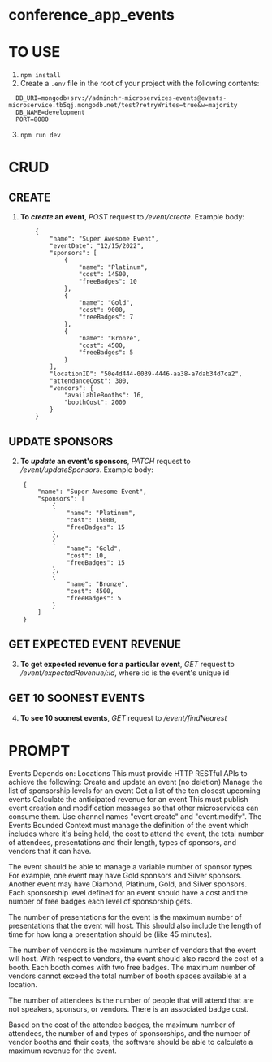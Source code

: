 # conference_app_events


# TO USE
1. ```npm install```
2. Create a ```.env``` file in the root of your project with the following contents:
```
  DB_URI=mongodb+srv://admin:hr-microservices-events@events-microservice.tb5qj.mongodb.net/test?retryWrites=true&w=majority
  DB_NAME=development
  PORT=8080
```

3. ```npm run dev```


# CRUD

## CREATE
1. **To *create* an event**, *POST* request to */event/create*. Example body:

    ```
        {
            "name": "Super Awesome Event",
            "eventDate": "12/15/2022",
            "sponsors": [
                {
                    "name": "Platinum",
                    "cost": 14500,
                    "freeBadges": 10
                },
                {
                    "name": "Gold",
                    "cost": 9000,
                    "freeBadges": 7
                },
                {
                    "name": "Bronze",
                    "cost": 4500,
                    "freeBadges": 5
                }
            ],
            "locationID": "50e4d444-0039-4446-aa38-a7dab34d7ca2",
            "attendanceCost": 300,
            "vendors": {
                "availableBooths": 16,
                "boothCost": 2000
            }
        }
    ```

## UPDATE SPONSORS
2. **To *update* an event's sponsors**, *PATCH* request to */event/updateSponsors*. Example body:

```
    {
        "name": "Super Awesome Event",
        "sponsors": [
            {
                "name": "Platinum",
                "cost": 15000,
                "freeBadges": 15
            },
            {
                "name": "Gold",
                "cost": 10,
                "freeBadges": 15
            },
            {
                "name": "Bronze",
                "cost": 4500,
                "freeBadges": 5
            }
        ]
    }
```

## GET EXPECTED EVENT REVENUE
3. **To get expected revenue for a particular event**, *GET* request to */event/expectedRevenue/:id*, where :id is the event's unique id

## GET 10 SOONEST EVENTS
4. **To see 10 soonest events**, *GET* request to */event/findNearest*


# PROMPT
Events
Depends on: Locations
This must provide HTTP RESTful APIs to achieve the following:
Create and update an event (no deletion)
Manage the list of sponsorship levels for an event
Get a list of the ten closest upcoming events
Calculate the anticipated revenue for an event
This must publish event creation and modification messages so that other microservices can consume them. Use channel names "event.create" and "event.modify".
The Events Bounded Context must manage the definition of the event which includes where it's being held, the cost to attend the event, the total number of attendees, presentations and their length, types of sponsors, and vendors that it can have.

The event should be able to manage a variable number of sponsor types. For example, one event may have Gold sponsors and Silver sponsors. Another event may have Diamond, Platinum, Gold, and Silver sponsors. Each sponsorship level defined for an event should have a cost and the number of free badges each level of sponsorship gets.

The number of presentations for the event is the maximum number of presentations that the event will host. This should also include the length of time for how long a presentation should be (like 45 minutes).

The number of vendors is the maximum number of vendors that the event will host. With respect to vendors, the event should also record the cost of a booth. Each booth comes with two free badges. The maximum number of vendors cannot exceed the total number of booth spaces available at a location.

The number of attendees is the number of people that will attend that are not speakers, sponsors, or vendors. There is an associated badge cost.

Based on the cost of the attendee badges, the maximum number of attendees, the number of and types of sponsorships, and the number of vendor booths and their costs, the software should be able to calculate a maximum revenue for the event.